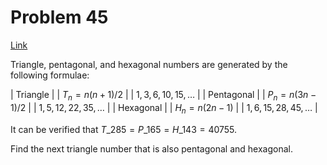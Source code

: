 # Problem 45

[Link](https://projecteuler.net/problem=45)

Triangle, pentagonal, and hexagonal numbers are generated by the following formulae:

| Triangle   |  | $T_n=n(n+1)/2$    |  | $1, 3, 6, 10, 15, \dots$  |
| Pentagonal |  | $P_n=n(3n - 1)/2$ |  | $1, 5, 12, 22, 35, \dots$ |
| Hexagonal  |  | $H_n=n(2n - 1)$   |  | $1, 6, 15, 28, 45, \dots$ |

It can be verified that $T\_{285} = P\_{165} = H\_{143} = 40755$.

Find the next triangle number that is also pentagonal and hexagonal.
